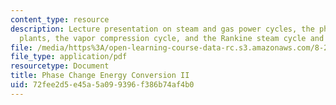```yaml
---
content_type: resource
description: Lecture presentation on steam and gas power cycles, the physics of power
  plants, the vapor compression cycle, and the Rankine steam cycle and steam turbines.
file: /media/https%3A/open-learning-course-data-rc.s3.amazonaws.com/8-21-the-physics-of-energy-fall-2009/72fee2d5e45a5a099396f386b74af4b0_MIT8_21s09_lec12.pdf
file_type: application/pdf
resourcetype: Document
title: Phase Change Energy Conversion II
uid: 72fee2d5-e45a-5a09-9396-f386b74af4b0
---
```

